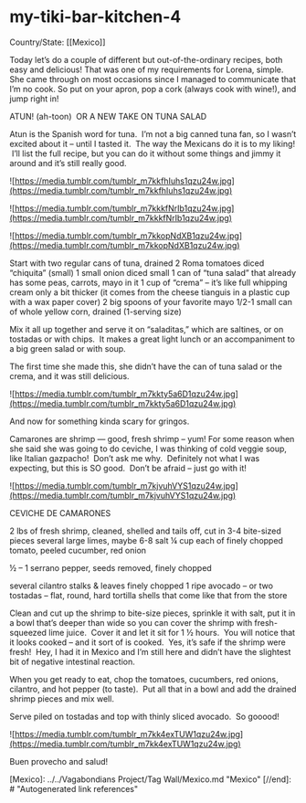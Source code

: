 # my-tiki-bar-kitchen-4

Country/State: [[Mexico]]

Today let’s do a couple of different but out-of-the-ordinary recipes, both easy and delicious! That was one of my requirements for Lorena, simple. She came through on most occasions since I managed to communicate that I’m no cook. So put on your apron, pop a cork (always cook with wine!), and jump right in!

ATUN! (ah-toon)  OR A NEW TAKE ON TUNA SALAD

Atun is the Spanish word for tuna.  I’m not a big canned tuna fan, so I wasn’t excited about it – until I tasted it.  The way the Mexicans do it is to my liking!  I’ll list the full recipe, but you can do it without some things and jimmy it around and it’s still really good.

![https://media.tumblr.com/tumblr_m7kkfhIuhs1qzu24w.jpg](https://media.tumblr.com/tumblr_m7kkfhIuhs1qzu24w.jpg)

![https://media.tumblr.com/tumblr_m7kkkfNrIb1qzu24w.jpg](https://media.tumblr.com/tumblr_m7kkkfNrIb1qzu24w.jpg)

![https://media.tumblr.com/tumblr_m7kkopNdXB1qzu24w.jpg](https://media.tumblr.com/tumblr_m7kkopNdXB1qzu24w.jpg)

Start with two regular cans of tuna, drained
2 Roma tomatoes diced “chiquita” (small)
1 small onion diced small
1 can of “tuna salad” that already has some peas, carrots, mayo in it
1 cup of “crema” – it’s like full whipping cream only a bit thicker
(it comes from the cheese tianguis in a plastic cup with a wax paper cover)
2 big spoons of your favorite mayo
1/2-1 small can of whole yellow corn, drained (1-serving size)

Mix it all up together and serve it on “saladitas,” which are saltines, or on tostadas or with chips.  It makes a great light lunch or an accompaniment to a big green salad or with soup.

The first time she made this, she didn’t have the can of tuna salad or the crema, and it was still delicious.

![https://media.tumblr.com/tumblr_m7kkty5a6D1qzu24w.jpg](https://media.tumblr.com/tumblr_m7kkty5a6D1qzu24w.jpg)

And now for something kinda scary for gringos.

Camarones are shrimp — good, fresh shrimp – yum!
For some reason when she said she was going to do ceviche, I was thinking of cold veggie soup, like Italian gazpacho!  Don’t ask me why.  Definitely not what I was expecting, but this is SO good.  Don’t be afraid – just go with it!

![https://media.tumblr.com/tumblr_m7kjvuhVYS1qzu24w.jpg](https://media.tumblr.com/tumblr_m7kjvuhVYS1qzu24w.jpg)

CEVICHE DE CAMARONES

2 lbs of fresh shrimp, cleaned, shelled and tails off, cut in 3-4 bite-sized pieces
several large limes, maybe 6-8
salt
¼ cup each of finely chopped tomato, peeled cucumber, red onion

½ – 1 serrano pepper, seeds removed, finely chopped

several cilantro stalks & leaves finely chopped
1 ripe avocado – or two
tostadas – flat, round, hard tortilla shells that come like that from the store

Clean and cut up the shrimp to bite-size pieces, sprinkle it with salt, put it in a bowl that’s deeper than wide so you can cover the shrimp with fresh-squeezed lime juice.  Cover it and let it sit for 1 ½ hours.  You will notice that it looks cooked – and it sort of is cooked.  Yes, it’s safe if the shrimp were fresh!  Hey, I had it in Mexico and I’m still here and didn’t have the slightest bit of negative intestinal reaction.

When you get ready to eat, chop the tomatoes, cucumbers, red onions, cilantro, and
hot pepper (to taste).  Put all that in a bowl and add the drained shrimp pieces and mix well.

Serve piled on tostadas and top with thinly sliced avocado.  So gooood!

![https://media.tumblr.com/tumblr_m7kk4exTUW1qzu24w.jpg](https://media.tumblr.com/tumblr_m7kk4exTUW1qzu24w.jpg)

Buen provecho and salud!

[//begin]: # "Autogenerated link references for markdown compatibility"
[Mexico]: ../../Vagabondians Project/Tag Wall/Mexico.md "Mexico"
[//end]: # "Autogenerated link references"
